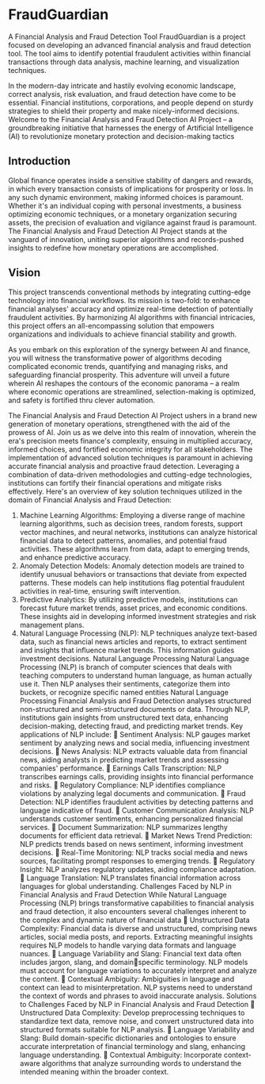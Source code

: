 # FraudGuardian
A Financial Analysis and Fraud Detection Tool
FraudGuardian is a project focused on developing an advanced financial analysis and fraud detection tool. The tool aims to identify potential fraudulent activities within financial transactions through data analysis, machine learning, and visualization techniques.

In the modern-day intricate and hastily evolving economic landscape, correct analysis, risk evaluation, and fraud detection have come to be essential. Financial institutions, corporations, and people depend on sturdy strategies to shield their property and make nicely-informed decisions. Welcome to the Financial Analysis and Fraud Detection AI Project – a groundbreaking initiative that harnesses the energy of Artificial Intelligence (AI) to revolutionize monetary protection and decision-making tactics

## Introduction

Global finance operates inside a sensitive stability of dangers and rewards, in which every transaction consists of implications for prosperity or loss. In any such dynamic environment, making informed choices is paramount. Whether it's an individual coping with personal investments, a business optimizing economic techniques, or a monetary organization securing assets, the precision of evaluation and vigilance against fraud is paramount. The Financial Analysis and Fraud Detection AI Project stands at the vanguard of innovation, uniting superior algorithms and records-pushed insights to redefine how monetary operations are accomplished.

## Vision

This project transcends conventional methods by integrating cutting-edge technology into financial workflows. Its mission is two-fold: to enhance financial analyses' accuracy and optimize real-time detection of potentially fraudulent activities. By harmonizing AI algorithms with financial intricacies, this project offers an all-encompassing solution that empowers organizations and individuals to achieve financial stability and growth.

As you embark on this exploration of the synergy between AI and finance, you will witness the transformative power of algorithms decoding complicated economic trends, quantifying and managing risks, and safeguarding financial prosperity. This adventure will unveil a future wherein AI reshapes the contours of the economic panorama – a realm where economic operations are streamlined, selection-making is optimized, and safety is fortified thru clever automation.

The Financial Analysis and Fraud Detection AI Project ushers in a brand new generation of monetary operations, strengthened with the aid of the prowess of AI. Join us as we delve into this realm of innovation, wherein the era's precision meets finance's complexity, ensuing in multiplied accuracy, informed choices, and fortified economic integrity for all stakeholders.
The implementation of advanced solution techniques is paramount in achieving accurate 
financial analysis and proactive fraud detection. Leveraging a combination of data-driven 
methodologies and cutting-edge technologies, institutions can fortify their financial operations 
and mitigate risks effectively. Here's an overview of key solution techniques utilized in the 
domain of Financial Analysis and Fraud Detection:
1. Machine Learning Algorithms: Employing a diverse range of machine learning algorithms, 
such as decision trees, random forests, support vector machines, and neural networks, 
institutions can analyze historical financial data to detect patterns, anomalies, and potential 
fraud activities. These algorithms learn from data, adapt to emerging trends, and enhance 
predictive accuracy.
2. Anomaly Detection Models: Anomaly detection models are trained to identify unusual 
behaviors or transactions that deviate from expected patterns. These models can help 
institutions flag potential fraudulent activities in real-time, ensuring swift intervention.
3. Predictive Analytics: By utilizing predictive models, institutions can forecast future market 
trends, asset prices, and economic conditions. These insights aid in developing informed 
investment strategies and risk management plans.
4. Natural Language Processing (NLP): NLP techniques analyze text-based data, such as financial 
news articles and reports, to extract sentiment and insights that influence market trends. This 
information guides investment decisions.
Natural Language Processing
Natural Language Processing (NLP) is branch of computer sciences that deals with teaching 
computers to understand human language, as human actually use it. Then NLP analyses their 
sentiments, categorize them into buckets, or recognize specific named entities
Natural Language Processing Financial Analysis and Fraud Detection analyses structured non-structured 
and semi-structured documents or data.
Through NLP, institutions gain insights from unstructured text data, enhancing decision-making, 
detecting fraud, and predicting market trends. Key applications of NLP include:
 Sentiment Analysis: NLP gauges market sentiment by analyzing news and social media, 
influencing investment decisions.
 News Analysis: NLP extracts valuable data from financial news, aiding analysts in predicting 
market trends and assessing companies' performance.
 Earnings Calls Transcription: NLP transcribes earnings calls, providing insights into financial 
performance and risks.
 Regulatory Compliance: NLP identifies compliance violations by analyzing legal documents and 
communication.
 Fraud Detection: NLP identifies fraudulent activities by detecting patterns and language 
indicative of fraud.
 Customer Communication Analysis: NLP understands customer sentiments, enhancing 
personalized financial services.
 Document Summarization: NLP summarizes lengthy documents for efficient data retrieval.
 Market News Trend Prediction: NLP predicts trends based on news sentiment, informing 
investment decisions.
 Real-Time Monitoring: NLP tracks social media and news sources, facilitating prompt responses 
to emerging trends.
 Regulatory Insight: NLP analyzes regulatory updates, aiding compliance adaptation.
 Language Translation: NLP translates financial information across languages for global 
understanding.
Challenges Faced by NLP in Financial Analysis and Fraud Detection
While Natural Language Processing (NLP) brings transformative capabilities to financial analysis and 
fraud detection, it also encounters several challenges inherent to the complex and dynamic nature of 
financial data
 Unstructured Data Complexity: Financial data is diverse and unstructured, comprising news 
articles, social media posts, and reports. Extracting meaningful insights requires NLP models to 
handle varying data formats and language nuances.
 Language Variability and Slang: Financial text data often includes jargon, slang, and domainspecific terminology. NLP models must account for language variations to accurately interpret 
and analyze the content.
 Contextual Ambiguity: Ambiguities in language and context can lead to misinterpretation. NLP 
systems need to understand the context of words and phrases to avoid inaccurate analysis.
Solutions to Challenges Faced by NLP in Financial Analysis and Fraud Detection
 Unstructured Data Complexity: Develop preprocessing techniques to standardize text data, 
remove noise, and convert unstructured data into structured formats suitable for NLP analysis.
 Language Variability and Slang: Build domain-specific dictionaries and ontologies to ensure 
accurate interpretation of financial terminology and slang, enhancing language understanding.
 Contextual Ambiguity: Incorporate context-aware algorithms that analyze surrounding words to 
understand the intended meaning within the broader context.
